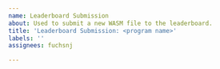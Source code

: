 ```yaml
---
name: Leaderboard Submission
about: Used to submit a new WASM file to the leaderboard.
title: 'Leaderboard Submission: <program name>'
labels: ''
assignees: fuchsnj

---
```



